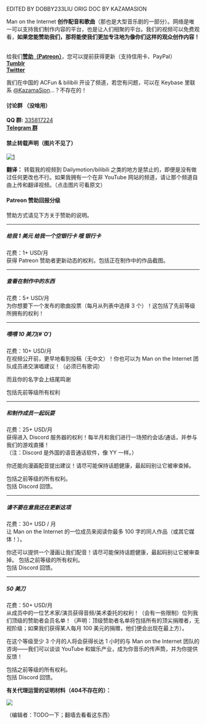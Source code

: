 EDITED BY DOBBY233LIU ORIG DOC BY KAZAMASION

Man on the Internet **创作配音和歌曲**（那也是大型音乐剧的一部分）。网络是唯一可以支持我们制作内容的平台，也是让人们相聚的平台。我们的视频可以免费观看，**如果您能赞助我们，那将能使我们更加专注地为像你们这样的观众创作内容！**  

给我们[**赞助（Patreon）**](https://www.patreon.com/manontheinternet)，您可以提前获得更新（支持信用卡、PayPal）    
[**Tumblr**](http://manontheinternet.tumblr.com/)                 
[**Twitter**](https://twitter.com/monetproduction)  
  
我们在中国的 ACFun & bilibili 开设了频道，若您有问题，可以在 Keybase 里联系 [@KazamaSion](https://keybase.io/kazamasion)...？不存在的！  

#### 讨论群 （没啥用）
**QQ 群:** [335817224](https://shang.qq.com/wpa/qunwpa?idkey=c6a1a69137acdcb4918df6405d31295211ae1cc7c5177362268d4f2fa59f10ce)     
[**Telegram 群**](https://t.me/zh_groups_bot?start=getdetail=-1001070205517)  

#### 禁止转载声明（图片不见了）  
[![1](https://ooo.0o0.ooo/2017/06/27/59527b672d95c.png)](https://www.youtube.com/channel/UCkWuZ0UvpVzJ2d9n11bQpmA/about)

**翻译：** 转载我的视频到 Dailymotion/bilibili 之类的地方是禁止的，即便是没有做过任何更改也不行。如果我拥有一个在非 YouTube 网站的频道，请让那个频道自由上传和翻译视频。（点击图片可看原文）  

#### Patreon 赞助回报分级

赞助方式请见下方关于赞助的说明。

----------

##### 给我 1 美元 给我一个空银行卡 哦 银行卡  
花费：1+ USD/月  
获得 Patreon 赞助者更新动态的权利，包括正在制作中的作品截图。  

----------

##### 查看在制作中的东西  
花费：5+ USD/月  
为你想要下一个发布的歌曲投票（每月从列表中选择 3 个）！这包括了先前等级所拥有的权利！  

----------

##### 喂喂 10 美刀(#\`O′)  
花费：10+ USD/月  
在视频公开前，更早地看到投稿（无中文）！你也可以为 Man on the Internet 团队成员递交演唱建议！（必须已有歌词）  
  
而且你的名字会上结尾鸣谢  
  
包括先前等级所有权利  

----------

##### 和制作成员一起玩耍  
花费：25+ USD/月  
获得进入 Discord 服务器的权利！每半月和我们进行一场预约会话/通话，并参与我们的游戏直播！  
（注：Discord 是外国的语音通话软件，像 YY 一样。）  
  
你还能向漫画配音提出建议！请尽可能保持话题健康，最起码别让它被审查掉。  
  
包括之前等级的所有权利。  
包括 Discord 回馈。  

----------

##### 请不要在意我还在更新这项  
花费：30+ USD / 月  
让 Man on the Internet 的一位成员来阅读你最多 100 字的同人作品（或其它媒体！）。

你还可以提供一个漫画让我们配音！请尽可能保持话题健康，最起码别让它被审查掉。
包括之前等级的所有权利。  
包括 Discord 回馈。  

----------

##### 50 美刀  
花费：50+ USD/月  
从成员中的一位艺术家/演员获得音频/美术委托的权利！（会有一些限制）位列我们顶级的赞助者会员名单！（声明：顶级赞助者名单将包括所有的顶尖捐赠者，无视阶级；如果我们获得某人每月 100 美元的捐赠，他们便会出现在最上方）。  
  
在这个等级至少 3 个月的人将会获得长达 1 小时的与 Man on the Internet 团队的咨询——我们可以谈谈 YouTube 和娱乐产业，成为你音乐的传声筒，并为你提供反馈！  

包括之前等级的所有权利。  
包括 Discord 回馈。  


**有关代理运营的证明材料（404不存在的）：**  

[![](https://ooo.0o0.ooo/2017/06/18/594593c3742a0.png)](https://www.patreon.com/posts/11784911)

（编辑者：TODO一下；翻墙去看看这东西）
